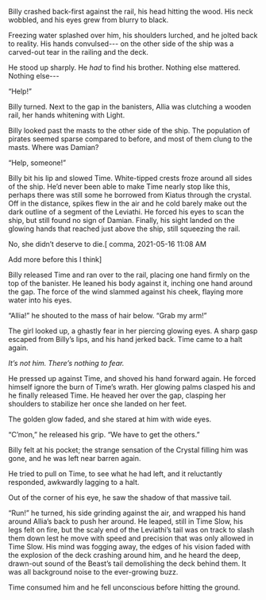 Billy crashed back-first against the rail, his head hitting the wood. His neck wobbled, and his eyes grew from blurry to black.

Freezing water splashed over him, his shoulders lurched, and he jolted back to reality. His hands convulsed--- on the other side of the ship was a carved-out tear in the railing and the deck.

He stood up sharply. He *had* to find his brother. Nothing else mattered. Nothing else---

“Help!” 

Billy turned. Next to the gap in the banisters, Allia was clutching a wooden rail, her hands whitening with Light.

Billy looked past the masts to the other side of the ship. The population of pirates seemed sparse compared to before, and most of them clung to the masts. Where was Damian?

“Help, someone!”

Billy bit his lip and slowed Time. White-tipped crests froze around all sides of the ship. He’d never been able to make Time nearly stop like this, perhaps there was still some he borrowed from Kiatus through the crystal. Off in the distance, spikes flew in the air and he cold barely make out the dark outline of a segment of the Leviathi. He forced his eyes to scan the ship, but still found no sign of Damian. Finally, his sight landed on the glowing hands that reached just above the ship, still squeezing the rail.

No, she didn’t deserve to die.\[ comma, 2021-05-16 11:08 AM

Add more before this I think\]

Billy released Time and ran over to the rail, placing one hand firmly on the top of the banister. He leaned his body against it, inching one hand around the gap. The force of the wind slammed against his cheek, flaying more water into his eyes.

“Allia!” he shouted to the mass of hair below. “Grab my arm!”

The girl looked up, a ghastly fear in her piercing glowing eyes. A sharp gasp escaped from Billy’s lips, and his hand jerked back. Time came to a halt again.

*It’s not him. There’s nothing to fear.*

He pressed up against Time, and shoved his hand forward again. He forced himself ignore the burn of Time’s wrath. Her glowing palms clasped his and he finally released Time. He heaved her over the gap, clasping her shoulders to stabilize her once she landed on her feet.

The golden glow faded, and she stared at him with wide eyes.

“C’mon,” he released his grip. “We have to get the others.”

Billy felt at his pocket; the strange sensation of the Crystal filling him was gone, and he was left near barren again.

He tried to pull on Time, to see what he had left, and it reluctantly responded, awkwardly lagging to a halt. 

Out of the corner of his eye, he saw the shadow of that massive tail. 

“Run!” he turned, his side grinding against the air, and wrapped his hand around Allia’s back to push her around. He leaped, still in Time Slow, his legs felt on fire, but the scaly end of the Leviathi’s tail was on track to slash them down lest he move with speed and precision that was only allowed in Time Slow. His mind was fogging away, the edges of his vision faded with the explosion of the deck crashing around him, and he heard the deep, drawn-out sound of the Beast’s tail demolishing the deck behind them. It was all background noise to the ever-growing buzz.

Time consumed him and he fell unconscious before hitting the ground.




